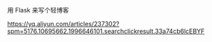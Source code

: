用 Flask 来写个轻博客

https://yq.aliyun.com/articles/237302?spm=5176.10695662.1996646101.searchclickresult.33a74cb6lcEBYF


